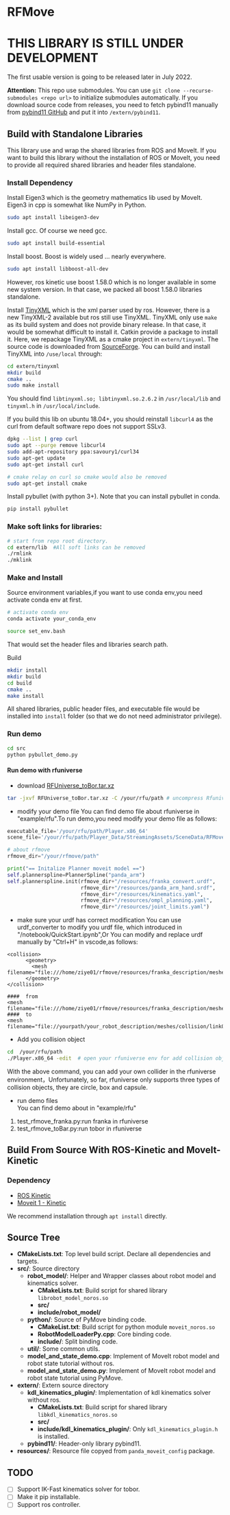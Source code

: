 # RFMove

# THIS LIBRARY IS STILL UNDER DEVELOPMENT
The first usable version is going to be released later in July 2022.

**Attention:** This repo use submodules. You can use `git clone --recurse-submodules <repo url>` to initialize submodules
automatically. If you download source code from releases, you need to fetch pybind11 manually from [pybind11 GitHub](https://github.com/pybind/pybind11)
and put it into `/extern/pybind11`.


## Build with Standalone Libraries
This library use and wrap the shared libraries from ROS and MoveIt.
If you want to build this library without the installation of ROS or MoveIt,
you need to provide all required shared libraries and header files standalone.

### Install Dependency
Install Eigen3 which is the geometry mathematics lib used by MoveIt. Eigen3 in
cpp is somewhat like NumPy in Python.
```bash
sudo apt install libeigen3-dev
```

Install gcc. Of course we need gcc.
```bash
sudo apt install build-essential
```

Install boost. Boost is widely used ... nearly everywhere.
```bash
sudo apt install libboost-all-dev
```
However, ros kinetic use boost 1.58.0 which is no longer available in some new system version.
In that case, we packed all boost 1.58.0 libraries standalone.



Install [TinyXML](http://www.grinninglizard.com/tinyxml/) which is the xml parser used by ros.
However, there is a new TinyXML-2 available but ros still use TinyXML.
TinyXML only use `make` as its build system and does not provide binary release.
In that case, it would be somewhat difficult to install it. Catkin provide a package
to install it. Here, we repackage TinyXML as a cmake project in `extern/tinyxml`.
The source code is downloaded from [SourceForge](https://sourceforge.net/projects/tinyxml).
You can build and install TinyXML into `/use/local` through:
```bash
cd extern/tinyxml
mkdir build
cmake ..
sudo make install
```
You should find `libtinyxml.so; libtinyxml.so.2.6.2` in `/usr/local/lib` and `tinyxml.h` in `/usr/local/include`.

If you build this lib on ubuntu 18.04+, you should reinstall `libcurl4` as the curl from default software repo does
not support SSLv3.
```bash
dpkg --list | grep curl
sudo apt --purge remove libcurl4
sudo add-apt-repository ppa:savoury1/curl34
sudo apt-get update
sudo apt-get install curl

# cmake relay on curl so cmake would also be removed
sudo apt-get install cmake
```

Install pybullet (with python 3+). Note that you can  install pybullet in conda.
```bash
pip install pybullet
```


### Make soft links for libraries:
```bash
# start from repo root directory.
cd extern/lib  #All soft links can be removed
./rmlink
./mklink
```


### Make and Install
Source environment variables,if you want to use conda env,you need activate conda env at first.
```bash
# activate conda env
conda activate your_conda_env 

source set_env.bash
```
That would set the header files and libraries search path.

Build
```bash
mkdir install
mkdir build
cd build
cmake ..
make install
```
All shared libraries, public header files, and executable file would be installed into `install` folder (so that
we do not need administrator privilege).

### Run demo 
```bash
cd src
python pybullet_demo.py
```

#### Run demo with rfuniverse
* download [RFUniverse_toBor.tar.xz](https://github.com/mvig-robotflow/rfmove/releases/tag/0.1.6)
```bash
tar -jxvf RFUniverse_toBor.tar.xz -C /your/rfu/path # uncompress Rfuniverse to your path
```

* modify your demo file
  You can find demo file about rfuniverse in "example/rfu".To run demo,you need modify your demo file as follows:   
```python
executable_file='/your/rfu/path/Player.x86_64'
scene_file='/your/rfu/path/Player_Data/StreamingAssets/SceneData/RFMoveTest.json'

# about rfmove 
rfmove_dir="/your/rfmove/path"

print("== Initalize Planner moveit model ==")
self.plannerspline=PlannerSpline("panda_arm")
self.plannerspline.init(rfmove_dir+"/resources/franka_convert.urdf",
                        rfmove_dir+"/resources/panda_arm_hand.srdf",
                        rfmove_dir+"/resources/kinematics.yaml",
                        rfmove_dir+"/resources/ompl_planning.yaml",
                        rfmove_dir+"/resources/joint_limits.yaml")
```

* make sure your urdf has correct modification
You can use urdf_converter to modify you urdf file, which introduced in "/notebook/QuickStart.ipynb",Or You can modify and replace urdf manually by "Ctrl+H" in vscode,as follows:
```
<collision>
      <geometry>
        <mesh filename="file:///home/ziye01/rfmove/resources/franka_description/meshes/collision/link0.stl"/>
      </geometry>
</collision>

####  from
<mesh filename="file:///home/ziye01/rfmove/resources/franka_description/meshes/collision/link0.stl"/>
####  to
<mesh filename="file://yourpath/your_robot_description/meshes/collision/link0.stl"/>
```

* Add you collision object 
```bash
cd  /your/rfu/path    
./Player.x86_64 -edit  # open your rfuniverse env for add collision objects.
```
With the above command, you can add your own collider in the rfuniverse environment，Unfortunately, so far, rfuniverse only supports three types of collision objects, they are circle, box and capsule.     

* run demo files    
You can find demo about in "example/rfu"   
1. test_rfmove_franka.py:run franka in rfuniverse
2. test_rfmove_toBar.py:run tobor in rfuniverse



## Build From Source With ROS-Kinetic and MoveIt-Kinetic

### Dependency
- [ROS Kinetic](http://wiki.ros.org/kinetic/Installation/Ubuntu)
- [Moveit 1 - Kinetic](http://docs.ros.org/en/kinetic/api/moveit_tutorials/html/doc/getting_started/getting_started.html)

We recommend installation through `apt install` directly.


## Source Tree
- **CMakeLists.txt**: Top level build script. Declare all dependencies and targets.
- **src/**: Source directory
    - **robot_model/**: Helper and Wrapper classes about robot model and kinematics solver.
        - **CMakeLists.txt**: Build script for shared library `librobot_model_noros.so`
        - **src/**
        - **include/robot_model/**
    - **python/**: Source of PyMove binding code.
        - **CMakeList.txt**: Build script for python module `moveit_noros.so`
        - **RobotModelLoaderPy.cpp**: Core binding code.
        - **include/**: Split binding code.
    - **util/**: Some common utils.
    - **model_and_state_demo.cpp**: Implement of MoveIt robot model and robot state tutorial without ros.
    - **model_and_state_demo.py**: Implement of MoveIt robot model and robot state tutorial using PyMove.
- **extern/**: Extern source directory
    - **kdl_kinematics_plugin/**: Implementation of kdl kinematics solver without ros.
        - **CMakeLists.txt**: Build script for shared library `libkdl_kinematics_noros.so`
        - **src/**
        - **include/kdl_kinematics_plugin/**: Only `kdl_kinematics_plugin.h` is installed.
    - **pybind11/**: Header-only library pybind11.
- **resources/**: Resource file copyed from `panda_moveit_config` package.

## TODO
- [ ] Support IK-Fast kinematics solver for tobor.
- [ ] Make it pip installable.
- [ ] Support ros controller.

